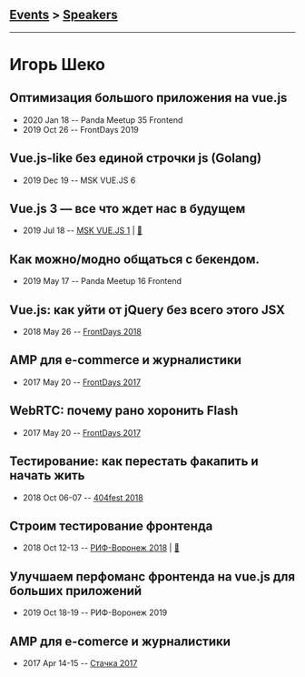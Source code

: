## [Events](../README.md) > [Speakers](../speakers.md)
---

# Игорь Шеко

## Оптимизация большого приложения на vue.js
- 2020 Jan 18 -- Panda Meetup 35 Frontend    
- 2019 Oct 26 -- FrontDays 2019    
## Vue.js-like без единой строчки js (Golang)
- 2019 Dec 19 -- MSK VUE.JS 6    
## Vue.js 3 — все что ждет нас в будущем
- 2019 Jul 18 -- [MSK VUE.JS 1](https://youtu.be/C8GCxIF0ABY?t=222)  | [:notebook:](https://t.me/msk_vue_js/2274)  
## Как можно&#x2F;модно общаться с бекендом.
- 2019 May 17 -- Panda Meetup 16 Frontend    
## Vue.js: как уйти от jQuery без всего этого JSX
- 2018 May 26 -- [FrontDays 2018](https://www.youtube.com/watch?v=v841xHMOF54)    
## AMP для e-commerce и журналистики
- 2017 May 20 -- [FrontDays 2017](https://youtu.be/wmjWN4MvGXc)    
## WebRTC: почему рано хоронить Flash
- 2017 May 20 -- [FrontDays 2017](https://youtu.be/FKtjHP9pInI)    
## Тестирование: как перестать факапить и начать жить
- 2018 Oct 06-07 -- [404fest 2018](https://www.youtube.com/watch?v=r9ScM-Sx5Co)    
## Строим тестирование фронтенда
- 2018 Oct 12-13 -- [РИФ-Воронеж 2018](https://youtu.be/pn4OPJW882U)  | [:notebook:](https://www.dropbox.com/s/6p5umgiooz5mo0f/IgorSheko.pdf)  
## Улучшаем перфоманс фронтенда на vue.js для больших приложений
- 2019 Oct 18-19 -- РИФ-Воронеж 2019    
## AMP для e-comerce и журналистики
- 2017 Apr 14-15 -- [Стачка 2017](https://www.youtube.com/watch?v=x9jySsNg1E4)    
